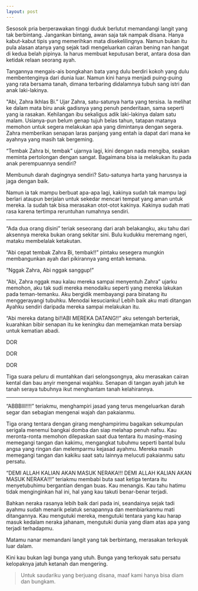 ```yaml
---
layout: post
---
```


Sesosok pria berperawakan tinggi duduk berlutut memandangi langit yang tak
berbintang. Jangankan bintang, awan saja tak nampak disana. Hanya kabut-kabut tipis yang
memerihkan mata disekelilingnya. Namun bukan itu pula alasan atanya yang sejak tadi
mengeluarkan cairan bening nan hangat di kedua belah pipinya. Ia harus membuat keputusan
berat, antara dosa dan ketidak relaan seorang ayah.

Tangannya mengais-ais bongkahan bata yang dulu berdiri kokoh yang dulu
membentenginya dari dunia luar. Namun kini hanya menjadi puing-puing yang rata bersama
tanah, dimana terbaring didalamnya tubuh sang istri dan anak laki-lakinya.

"Abi, Zahra Ikhlas Bi.” Ujar Zahra, satu-satunya harta yang tersisa. Ia melihat ke dalam
mata biru anak gadisnya yang penuh penderitaan, sama seperti yang ia rasakan. Kehilangan ibu
sekaligus adik laki-lakinya dalam satu malam. Usianya-pun belum genap tujuh belas tahun,
tatapan matanya memohon untuk segera melakukan apa yang dimintanya dengan segera. Zahra
memberikan senapan laras panjang yang entah ia dapat dari mana ke ayahnya yang masih tak
bergeming.

“Tembak Zahra bi, tembak” ujarnya lagi, kini dengan nada mengiba, seakan meminta
pertolongan dengan sangat. Bagaimana bisa ia melakukan itu pada anak perempuannya sendiri?

Membunuh darah dagingnya sendiri? Satu-satunya harta yang harusnya ia jaga dengan baik.

Namun ia tak mampu berbuat apa-apa lagi, kakinya sudah tak mampu lagi berlari ataupun
berjalan untuk sekedar mencari tempat yang aman untuk mereka. Ia sudah tak bisa merasakan
otot-otot kakinya. Kakinya sudah mati rasa karena tertimpa reruntuhan rumahnya sendiri.

***

“Ada dua orang disini” teriak seseorang dari arah belakangku, aku tahu dari aksennya
mereka bukan orang sekitar sini. Bulu kudukku meremang ngeri, mataku membelalak
ketakutan. 

“Abi cepat tembak Zahra Bi, tembak!!” pintaku sesegera mungkin membangunkan ayah
dari pikirannya yang entah kemana.

“Nggak Zahra, Abi nggak sanggup!”

“Abi, Zahra nggak mau kalau mereka sampai menyentuh Zahra” ujarku memohon, aku
tak sudi mereka menodaiku seperti yang mereka lakukan pada teman-temanku. Aku bergidik
membayangi para binatang itu menggerayangi tubuhku. Menodai kesucianku! Lebih baik aku
mati ditangan Ayahku sendiri daripada mereka sampai melakukan itu.

“Abi mereka datang bi!!ABI MEREKA DATANG!!” aku setengah berteriak,
kuarahkan bibir senapan itu ke keningku dan memejamkan mata bersiap untuk kematian abadi.

DOR

DOR

DOR

Tiga suara peluru di muntahkan dari selongsongnya, aku merasakan cairan kental dan
bau anyir mengenai wajahku. Senapan di tangan ayah jatuh ke tanah seraya tubuhnya ikut
menghantam tanah kelahirannya.

***

“ABBBIII!!!!” teriakmu, menghampiri jasad yang terus mengeluarkan darah segar dan
sebagian mengenai wajah dan pakaianmu.

Tiga orang tentara dengan girang menghampirimu bagaikan sekumpulan serigala
menemui bangkai domba dan siap melahap penuh nafsu. Kau meronta-ronta memohon
dilepaskan saat dua tentara itu masing-masing memegangi tangan dan kakimu, mengangkat
tubuhmu seperti bantal bulu angsa yang ringan dan melemparmu kejasad ayahmu. Mereka
masih memegangi tangan dan kakiku saat satu lainnya melucuti pakaianmu satu persatu.

“DEMI ALLAH KALIAN AKAN MASUK NERAKA!!! DEMI ALLAH KALIAN 
AKAN MASUK NERAKA!!!” teriakmu membabi buta saat ketiga tentara itu menyetubuhimu
bergantian dengan buas. Kau menangis. Kau tahu hatimu tidak menginginkan hal ini, hal yang
kau takuti benar-benar terjadi.

Bahkan neraka rasanya lebih baik dari pada ini, seandainya sejak tadi ayahmu sudah
menarik pelatuk senapannya dan membiarkanmu mati ditangannya. Kau mengutuki mereka,
mengutuki tentara yang kau harap masuk kedalam neraka jahanam, mengutuki dunia yang diam
atas apa yang terjadi terhadapmu.

Matamu nanar memandani langit yang tak berbintang, merasakan terkoyak luar dalam.

Kini kau bukan lagi bunga yang utuh. Bunga yang terkoyak satu persatu kelopaknya jatuh
ketanah dan mengering.

> Untuk saudariku yang berjuang disana, maaf kami hanya bisa diam dan bungkam. 